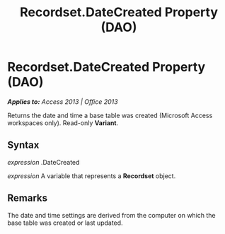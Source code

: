 ﻿---
title: Recordset.DateCreated Property (DAO)
TOCTitle: DateCreated Property
ms:assetid: bd63ac73-2218-b62c-a785-de08c4625dff
ms:mtpsurl: https://msdn.microsoft.com/en-us/library/Ff822732(v=office.15)
ms:contentKeyID: 48547436
ms.date: 09/18/2015
mtps_version: v=office.15
---

# Recordset.DateCreated Property (DAO)


_**Applies to:** Access 2013 | Office 2013_

Returns the date and time a base table was created (Microsoft Access workspaces only). Read-only **Variant**.

## Syntax

*expression* .DateCreated

*expression* A variable that represents a **Recordset** object.

## Remarks

The date and time settings are derived from the computer on which the base table was created or last updated.

